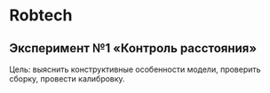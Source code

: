 # Robtech
## Эксперимент №1 «Контроль расстояния»

Цель: выяснить конструктивные особенности модели, проверить сборку, провести калибровку.